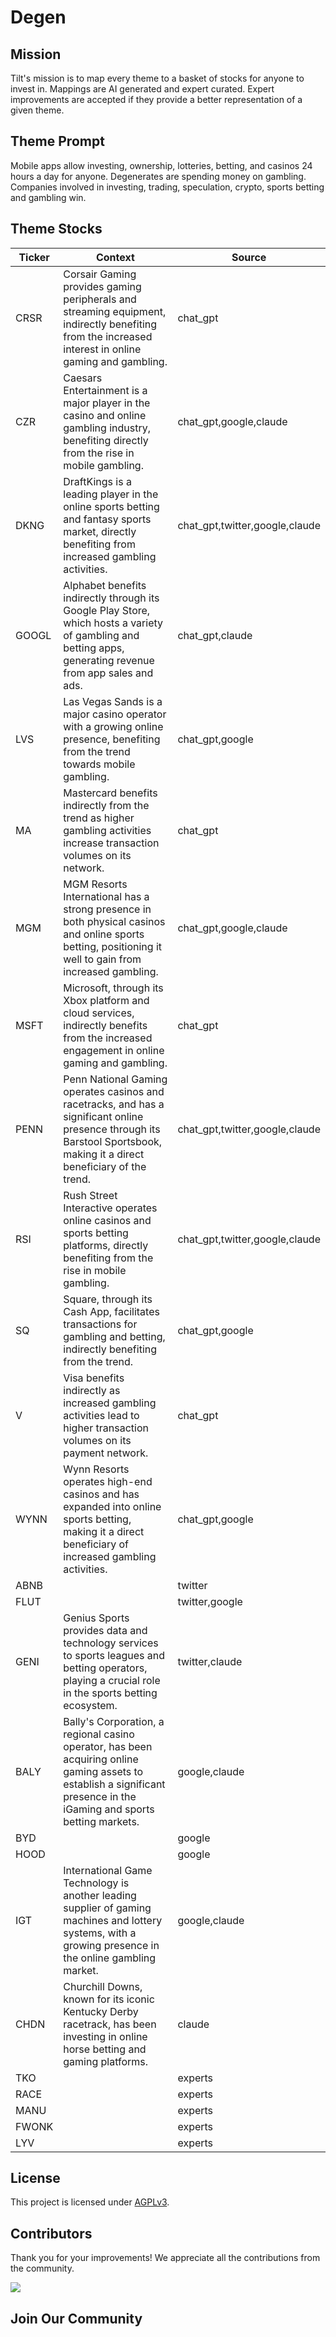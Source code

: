 <!--[[[cog
import cog
import json
with open('config.json') as file:
  config = json.load(file)
  cog.outl(f"# {config['name'].title()}")
]]]-->
# Degen
<!--//[[[end]]]-->

## Mission

Tilt's mission is to map every theme to a basket of stocks for anyone to invest in. Mappings are AI generated and expert curated.
Expert improvements are accepted if they provide a better representation of a given theme.

## Theme Prompt
<!--[[[cog
import cog
import json
with open('config.json') as file:
  config = json.load(file)
  cog.outl(config['prompt'])
]]]-->
Mobile apps allow investing, ownership, lotteries, betting, and casinos 24 hours a day for anyone. Degenerates are spending money on gambling. Companies involved in investing, trading, speculation, crypto, sports betting and gambling win.
<!--[[[end]]]-->

## Theme Stocks

<!--[[[cog
import cog
import csv
import json

with open('context.json') as file:
  contexts = json.load(file)

def _get_context_str_for_ticker(ticker):
  try:
    context = contexts[ticker]
    context_str = context['chat_gpt'] or context['claude'] or ""
  except KeyError:
    context_str = ""

  return context_str

cog.outl("| Ticker  | Context | Source |")
cog.outl("| ------- | ---- | ---- |")

with open('theme.csv') as file:
  reader = csv.reader(file)
  next(reader) # skip the header
  for row in reader:
    context_str = _get_context_str_for_ticker(row[0])
    cog.outl(f"| {row[0]} | {context_str} | {row[1]} |")
]]]-->
| Ticker  | Context | Source |
| ------- | ---- | ---- |
| CRSR | Corsair Gaming provides gaming peripherals and streaming equipment, indirectly benefiting from the increased interest in online gaming and gambling. | chat_gpt |
| CZR | Caesars Entertainment is a major player in the casino and online gambling industry, benefiting directly from the rise in mobile gambling. | chat_gpt,google,claude |
| DKNG | DraftKings is a leading player in the online sports betting and fantasy sports market, directly benefiting from increased gambling activities. | chat_gpt,twitter,google,claude |
| GOOGL | Alphabet benefits indirectly through its Google Play Store, which hosts a variety of gambling and betting apps, generating revenue from app sales and ads. | chat_gpt,claude |
| LVS | Las Vegas Sands is a major casino operator with a growing online presence, benefiting from the trend towards mobile gambling. | chat_gpt,google |
| MA | Mastercard benefits indirectly from the trend as higher gambling activities increase transaction volumes on its network. | chat_gpt |
| MGM | MGM Resorts International has a strong presence in both physical casinos and online sports betting, positioning it well to gain from increased gambling. | chat_gpt,google,claude |
| MSFT | Microsoft, through its Xbox platform and cloud services, indirectly benefits from the increased engagement in online gaming and gambling. | chat_gpt |
| PENN | Penn National Gaming operates casinos and racetracks, and has a significant online presence through its Barstool Sportsbook, making it a direct beneficiary of the trend. | chat_gpt,twitter,google,claude |
| RSI | Rush Street Interactive operates online casinos and sports betting platforms, directly benefiting from the rise in mobile gambling. | chat_gpt,twitter,google,claude |
| SQ | Square, through its Cash App, facilitates transactions for gambling and betting, indirectly benefiting from the trend. | chat_gpt,google |
| V | Visa benefits indirectly as increased gambling activities lead to higher transaction volumes on its payment network. | chat_gpt |
| WYNN | Wynn Resorts operates high-end casinos and has expanded into online sports betting, making it a direct beneficiary of increased gambling activities. | chat_gpt,google |
| ABNB |  | twitter |
| FLUT |  | twitter,google |
| GENI | Genius Sports provides data and technology services to sports leagues and betting operators, playing a crucial role in the sports betting ecosystem. | twitter,claude |
| BALY | Bally's Corporation, a regional casino operator, has been acquiring online gaming assets to establish a significant presence in the iGaming and sports betting markets. | google,claude |
| BYD |  | google |
| HOOD |  | google |
| IGT | International Game Technology is another leading supplier of gaming machines and lottery systems, with a growing presence in the online gambling market. | google,claude |
| CHDN | Churchill Downs, known for its iconic Kentucky Derby racetrack, has been investing in online horse betting and gaming platforms. | claude |
| TKO |  | experts |
| RACE |  | experts |
| MANU |  | experts |
| FWONK |  | experts |
| LYV |  | experts |
<!--[[[end]]]-->

## License

<p>
This project is licensed under <a href="./LICENSE">AGPLv3</a>.
</p>


## Contributors

Thank you for your improvements! We appreciate all the contributions from the community.

<!--[[[cog
import cog
import json
with open('config.json') as file:
  config = json.load(file)
  repo = config['github_repo'].lower()
  cog.outl(f'<a href="https://github.com/gettilt/{repo}/graphs/contributors">')
  cog.outl(f'  <img src="https://contrib.rocks/image?repo=gettilt/{repo}" />')
  cog.outl('</a>')
]]]-->
<a href="https://github.com/gettilt/degen/graphs/contributors">
  <img src="https://contrib.rocks/image?repo=gettilt/degen" />
</a>
<!--[[[end]]]-->

## Join Our Community

<a href="https://discord.gg/4vYMhRpaMY" target="_blank">
<img src="https://discord.com/api/guilds/1179775688421683220/widget.png?style=banner3" alt="">
</a>
